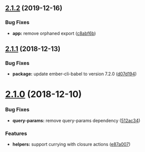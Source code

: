 ## [2.1.2](https://github.com/BBVAEngineering/ember-route-helpers/compare/v2.1.1...v2.1.2) (2019-12-16)


### Bug Fixes

* **app:** remove orphaned export ([c8abf6b](https://github.com/BBVAEngineering/ember-route-helpers/commit/c8abf6b))

## [2.1.1](https://github.com/BBVAEngineering/ember-route-helpers/compare/v2.1.0...v2.1.1) (2018-12-13)


### Bug Fixes

* **package:** update ember-cli-babel to version 7.2.0 ([d07d194](https://github.com/BBVAEngineering/ember-route-helpers/commit/d07d194))

# [2.1.0](https://github.com/BBVAEngineering/ember-route-helpers/compare/v2.0.1...v2.1.0) (2018-12-10)


### Bug Fixes

* **query-params:** remove query-params dependency ([512ac34](https://github.com/BBVAEngineering/ember-route-helpers/commit/512ac34))


### Features

* **helpers:** support currying with closure actions ([e87a007](https://github.com/BBVAEngineering/ember-route-helpers/commit/e87a007))

